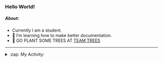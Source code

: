 ### Hello World!

##### About:
- Currently I am a student.
- 🌱 I’m learning how to make better documentation.
- 🌱 GO PLANT SOME TREES AT [TEAM TREES](https://teamtrees.org/)

---
<details>
  <summary>:zap: My Activity:</summary>
  
<!--START_SECTION:waka-->
![Code Time](http://img.shields.io/badge/Code%20Time-1%2C243%20hrs%2016%20mins-blue)

**I'm a Night 🦉** 

```text
🌞 Morning                2011 commits        ███░░░░░░░░░░░░░░░░░░░░░░   10.25 % 
🌆 Daytime                6610 commits        ████████░░░░░░░░░░░░░░░░░   33.70 % 
🌃 Evening                5647 commits        ███████░░░░░░░░░░░░░░░░░░   28.79 % 
🌙 Night                  5348 commits        ███████░░░░░░░░░░░░░░░░░░   27.26 % 
```
📅 **I'm Most Productive on Wednesday** 

```text
Monday                   2710 commits        ███░░░░░░░░░░░░░░░░░░░░░░   13.82 % 
Tuesday                  2690 commits        ███░░░░░░░░░░░░░░░░░░░░░░   13.71 % 
Wednesday                4645 commits        ██████░░░░░░░░░░░░░░░░░░░   23.68 % 
Thursday                 2587 commits        ███░░░░░░░░░░░░░░░░░░░░░░   13.19 % 
Friday                   2090 commits        ███░░░░░░░░░░░░░░░░░░░░░░   10.65 % 
Saturday                 1677 commits        ██░░░░░░░░░░░░░░░░░░░░░░░   08.55 % 
Sunday                   3217 commits        ████░░░░░░░░░░░░░░░░░░░░░   16.40 % 
```


📊 **This Week I Spent My Time On** 

```text
🔥 Editors: 
Android Studio           4 hrs 27 mins       ███████████████░░░░░░░░░░   61.03 % 
IntelliJ                 2 hrs 3 mins        ███████░░░░░░░░░░░░░░░░░░   28.31 % 
VS Code                  46 mins             ███░░░░░░░░░░░░░░░░░░░░░░   10.66 % 

🐱‍💻 Projects: 
java-springboot-projects 2 hrs 3 mins        ███████░░░░░░░░░░░░░░░░░░   28.31 % 
swag-store               1 hr 43 mins        ██████░░░░░░░░░░░░░░░░░░░   23.69 % 
CSE224-Fundamentals-of-An1 hr 4 mins         ████░░░░░░░░░░░░░░░░░░░░░   14.83 % 
test                     49 mins             ███░░░░░░░░░░░░░░░░░░░░░░   11.37 % 
Little Lemon             36 mins             ██░░░░░░░░░░░░░░░░░░░░░░░   08.31 % 
```


 Last Updated on 22/10/2023 18:11:08 UTC
<!--END_SECTION:waka-->
</details>
